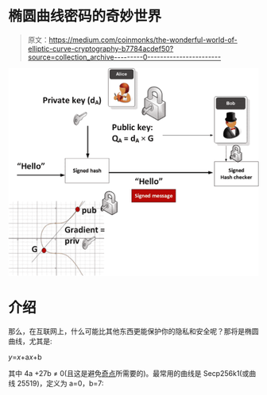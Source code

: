 # 椭圆曲线密码的奇妙世界

> 原文：<https://medium.com/coinmonks/the-wonderful-world-of-elliptic-curve-cryptography-b7784acdef50?source=collection_archive---------0----------------------->

![](img/ad0773a7a43b8be1cb312a6d89b1f98b.png)

# 介绍

那么，在互联网上，什么可能比其他东西更能保护你的隐私和安全呢？那将是椭圆曲线，尤其是:

*y*=*x*+a*x*+b

其中 4a +27b ≠ 0(且这是避免[奇点](http://mathworld.wolfram.com/SingularPoint.html)所需要的)。最常用的曲线是 Secp256k1(或曲线 25519)，定义为 a=0，b=7:
